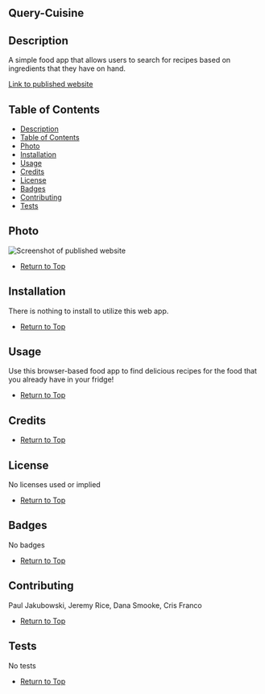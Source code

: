## Query-Cuisine

## Description 

A simple food app that allows users to search for recipes based on ingredients that they have on hand.

[Link to published website](https://jdavidrice.github.io/Query-Cuisine/)

## Table of Contents

* [Description](#Description)
* [Table of Contents](#Table-of-Contents)
* [Photo](#Photo)
* [Installation](#Installation)
* [Usage](#Usage)
* [Credits](#Credits)
* [License](#License)
* [Badges](#Badges)
* [Contributing](#Contributing)
* [Tests](#Tests)

## Photo

![Screenshot of published website]()

* [Return to Top](#Query-Cuisine)

## Installation

There is nothing to install to utilize this web app. 

* [Return to Top](#Query-Cuisine)

## Usage 

Use this browser-based food app to find delicious recipes for the food that you already have in your fridge!

* [Return to Top](#Query-Cuisine)

## Credits


* [Return to Top](#Query-Cuisine)

## License

No licenses used or implied 

* [Return to Top](#Query-Cuisine)

## Badges

No badges 

* [Return to Top](#Query-Cuisine)

## Contributing

Paul Jakubowski, Jeremy Rice, Dana Smooke, Cris Franco

* [Return to Top](#Query-Cuisine)

## Tests

No tests

* [Return to Top](#Query-Cuisine)